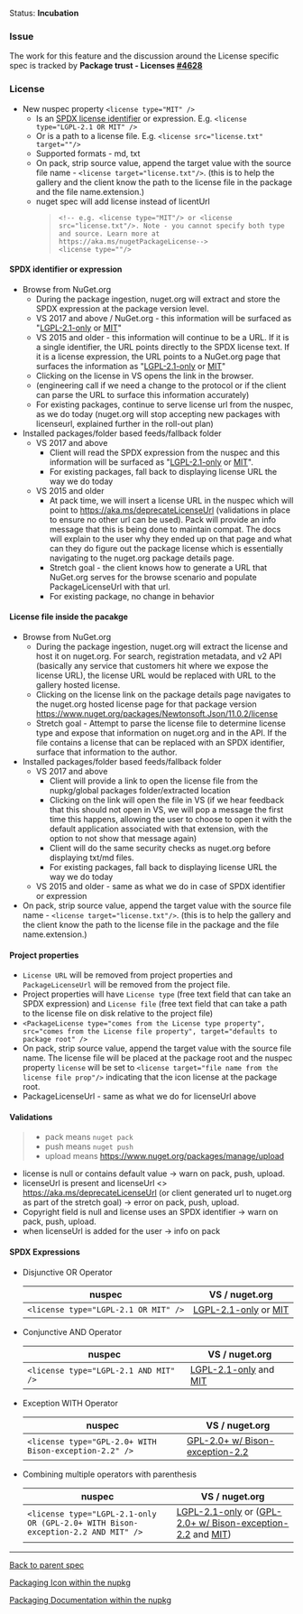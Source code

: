 Status: **Incubation**

### Issue
The work for this feature and the discussion around the License specific spec is tracked by **Package trust - Licenses [#4628](https://github.com/NuGet/Home/issues/4628)**

### License

* New nuspec property `<license type="MIT" />`
  * Is an [SPDX license identifier](https://spdx.org/licenses/) or expression. E.g. `<license type="LGPL-2.1 OR MIT" />`
  * Or is a path to a license file. E.g. `<license src="license.txt" target=""/>`
  * Supported formats - md, txt
  * On pack, strip source value, append the target value with the source file name - `<license target="license.txt"/>`. (this is to help the gallery and the client know the path to the license file in the package and the file name.extension.)
  * nuget spec will add license instead of licentUrl 
    > `<!-- e.g. <license type="MIT"/> or <license src="license.txt"/>. Note - you cannot specify both type and source. Learn more at https://aka.ms/nugetPackageLicense-->` <br>
    > `<license type=""/>`

#### SPDX identifier or expression
* Browse from NuGet.org
  * During the package ingestion, nuget.org will extract and store the SPDX expression at the package version level.
  * VS 2017 and above / NuGet.org - this information will be surfaced as "[LGPL-2.1-only](https://spdx.org/licenses/LGPL-2.1-only.htm) or [MIT](https://spdx.org/licenses/MIT.html)"
  * VS 2015 and older - this information will continue to be a URL. If it is a single identifier, the URL points directly to the SPDX license text. If it is a license expression, the URL points to a NuGet.org page that surfaces the information as "[LGPL-2.1-only](https://spdx.org/licenses/LGPL-2.1-only.htm) or [MIT](https://spdx.org/licenses/MIT.html)"
  * Clicking on the license in VS opens the link in the browser.
  * (engineering call if we need a change to the protocol or if the client can parse the URL to surface this information accurately)
  * For existing packages, continue to serve license url from the nuspec, as we do today (nuget.org will stop accepting new packages with licenseurl, explained further in the roll-out plan)
* Installed packages/folder based feeds/fallback folder
  * VS 2017 and above
    * Client will read the SPDX expression from the nuspec and this information will be surfaced as "[LGPL-2.1-only](https://spdx.org/licenses/LGPL-2.1-only.htm) or [MIT](https://spdx.org/licenses/MIT.html)".
    * For existing packages, fall back to displaying license URL the way we do today
  * VS 2015 and older
    * At pack time, we will insert a license URL in the nuspec which will point to https://aka.ms/deprecateLicenseUrl (validations in place to ensure no other url can be used). Pack will provide an info message that this is being done to maintain compat. The docs will explain to the user why they ended up on that page and what can they do figure out the package license which is essentially navigating to the nuget.org package details page.
    * Stretch goal - the client knows how to generate a URL that NuGet.org serves for the browse scenario and populate PackageLicenseUrl with that url. 
    * For existing package, no change in behavior

#### License file inside the pacakge

* Browse from NuGet.org
  * During the package ingestion, nuget.org will extract the license and host it on nuget.org. For search, registration metadata, and v2 API (basically any service that customers hit where we expose the license URL), the license URL would be replaced with URL to the gallery hosted license.
  * Clicking on the license link on the package details page navigates to the nuget.org hosted license page for that package version https://www.nuget.org/packages/Newtonsoft.Json/11.0.2/license
  * Stretch goal - Attempt to parse the license file to determine license type and expose that information on nuget.org and in the API. If the file contains a license that can be replaced with an SPDX identifier, surface that information to the author.
* Installed packages/folder based feeds/fallback folder
  * VS 2017 and above
    * Client will provide a link to open the license file from the nupkg/global packages folder/extracted location
    * Clicking on the link will open the file in VS (if we hear feedback that this should not open in VS, we will pop a message the first time this happens, allowing the user to choose to open it with the default application associated with that extension, with the option to not show that message again)
    * Client will do the same security checks as nuget.org before displaying txt/md files.
    * For existing packages, fall back to displaying license URL the way we do today
  * VS 2015 and older - same as what we do in case of SPDX identifier or expression
* On pack, strip source value, append the target value with the source file name - `<license target="license.txt"/>`. (this is to help the gallery and the client know the path to the license file in the package and the file name.extension.)

#### Project properties
* `License URL` will be removed from project properties and `PackageLicenseUrl` will be removed from the project file.
* Project properties will have `License type` (free text field that can take an SPDX expression)  and `License file` (free text field that can take a path to the license file on disk relative to the project file)
* `<PackageLicense type="comes from the License type property", src="comes from the License file property", target="defaults to package root" />`
* On pack, strip source value, append the target value with the source file name. The license file will be placed at the package root and the nuspec property `license` will be set to `<license target="file name from the license file prop"/>` indicating that the icon license at the package root.
* PackageLicenseUrl - same as what we do for licenseUrl above

#### Validations
> + pack means `nuget pack`
> + push means `nuget push`
> + upload means https://www.nuget.org/packages/manage/upload 

* license is null or contains default value -> warn on pack, push, upload.
* licenseUrl is present and licenseUrl <> https://aka.ms/deprecateLicenseUrl (or client generated url to nuget.org as part of the stretch goal) -> error on pack, push, upload.
* Copyright field is null and license uses an SPDX identifier -> warn on pack, push, upload.
* when licenseUrl is added for the user -> info on pack

#### SPDX Expressions
  * Disjunctive OR Operator

    | nuspec  | VS / nuget.org |
    | ------------- | ------------- |
    | `<license type="LGPL-2.1 OR MIT" />`  | [LGPL-2.1-only](https://spdx.org/licenses/LGPL-2.1-only.htm) or [MIT](https://spdx.org/licenses/MIT.html) |

  * Conjunctive AND Operator

    | nuspec  | VS / nuget.org |
    | ------------- | ------------- |
    | `<license type="LGPL-2.1 AND MIT" />` | [LGPL-2.1-only](https://spdx.org/licenses/LGPL-2.1-only.htm) and [MIT](https://spdx.org/licenses/MIT.html) |

  * Exception WITH Operator

    | nuspec  | VS / nuget.org |
    | ------------- | ------------- |
    | `<license type="GPL-2.0+ WITH Bison-exception-2.2" />`  | [GPL-2.0+ w/ Bison-exception-2.2](https://spdx.org/licenses/GPL-2.0-with-bison-exception.html)  |

  * Combining multiple operators with parenthesis

    | nuspec  | VS / nuget.org |
    | ------------- | ------------- |
    | `<license type="LGPL-2.1-only OR (GPL-2.0+ WITH Bison-exception-2.2 AND MIT" />` | [LGPL-2.1-only](https://spdx.org/licenses/LGPL-2.1-only.htm) or ([GPL-2.0+ w/ Bison-exception-2.2](https://spdx.org/licenses/GPL-2.0-with-bison-exception.html) and [MIT](https://spdx.org/licenses/MIT.html)) | 


***

[Back to parent spec](https://github.com/NuGet/Home/wiki/Packaging-Icon,-License-and-Documentation-within-the-nupkg)

[Packaging Icon within the nupkg](https://github.com/NuGet/Home/wiki/Packaging-Icon-within-the-nupkg)

[Packaging Documentation within the nupkg](https://github.com/NuGet/Home/wiki/Packaging-Documentation-within-the-nupkg)
